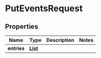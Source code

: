 

# PutEventsRequest


## Properties

| Name | Type | Description | Notes |
|------------ | ------------- | ------------- | -------------|
|**entries** | [**List**](List.md) |  |  |



